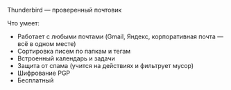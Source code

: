 Thunderbird — проверенный почтовик

Что умеет:

* Работает с любыми почтами (Gmail, Яндекс, корпоративная почта — всё в одном месте)
* Сортировка писем по папкам и тегам 
* Встроенный календарь и задачи 
* Защита от спама (учится на действиях и фильтрует мусор)
* Шифрование PGP
* Бесплатный

